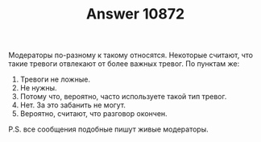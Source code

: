 ﻿---
title: "Answer 10872"
se.owner.user_id: 15479
se.owner.display_name: "Suvitruf - Andrei Apanasik"
se.owner.link: "https://ru.meta.stackoverflow.com/users/15479/suvitruf-andrei-apanasik"
se.answer_id: 10872
se.question_id: 10871
se.post_type: answer
se.is_accepted: False
---
<p>Модераторы по-разному к такому относятся. Некоторые считают, что такие тревоги отвлекают от более важных тревог. По пунктам же:</p>
<ol>
<li>Тревоги не ложные.</li>
<li>Не нужны.</li>
<li>Потому что, вероятно, часто используете такой тип тревог.</li>
<li>Нет. За это забанить не могут.</li>
<li>Вероятно, считают, что разговор окончен.</li>
</ol>
<p>P.S. все сообщения подобные пишут живые модераторы.</p>
